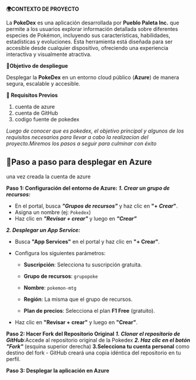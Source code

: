 **🌍CONTEXTO DE PROYECTO**

La **PokeDex** es una aplicación desarrollada por **Pueblo Paleta Inc.** que permite a los usuarios explorar información detallada sobre diferentes especies de Pokémon, incluyendo sus características, habilidades, estadísticas y evoluciones. Esta herramienta está diseñada para ser accesible desde cualquier dispositivo, ofreciendo una experiencia interactiva y visualmente atractiva.

🎯**Objetivo de despliegue**

Desplegar la **PokeDex** en un entorno cloud público (**Azure**) de manera segura, escalable y accesible.

**🔧 Requisitos Previos**
 1. cuenta de azure
 2. cuenta de GitHub 
 3. codigo fuente de pokedex
 
 
*Luego de conocer que es pokedex, el objetivo principal y algunos de los requisitos necesarios para llevar a cabo la realizacion del proyecto.Miremos los pasos a seguir para culminar con éxito*

## **🚀Paso a paso para desplegar en Azure**
una vez creada la cuenta de azure

**Paso 1: Configuración del entorno de Azure:** 
***1. Crear un grupo de recursos:***
 -    En el portal, busca  ***"Grupos de recursos"***  y haz clic en  **"+ *Crear*"**.
 -   Asigna un nombre (ej:  `Pokedex`) 
 -   Haz clic en  *****"Revisar + crear"*****  y luego en  ***"Crear"***
 
 
 ***2. **Desplegar un App Service:*****
 
 -   Busca  **"App Services"**  en el portal y haz clic en  **"+ Crear"**.
 - Configura los siguientes parámetros:
    -   **Suscripción**: Selecciona tu suscripción gratuita.
        
    -   **Grupo de recursos**:  `grupopoke`  
        
    -   **Nombre**:  `pokemon-mtg`  
        
    -   **Región**: La misma que el grupo de recursos.
        
    -   **Plan de precios**: Selecciona el plan  **F1 Free**  (gratuito).
        
-   Haz clic en  **"Revisar + crear"**  y luego en  **"Crear"**.

**Paso 2:  **Hacer Fork del Repositorio Original****
 ***1.* *Clonar el repositorio de GitHub***:Accede al repositorio original de la Pokedex
  ***2. Haz clic en el botón "Fork"*** (esquina superior derecha)
 ****3.Selecciona tu cuenta personal****  como destino del fork
    - GitHub creará una copia idéntica del repositorio en tu perfil.
    
   **Paso 3: **Desplegar la aplicación en Azure****
   
